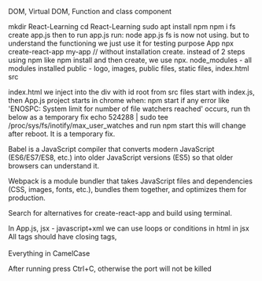 DOM, Virtual DOM, Function and class component

mkdir React-Learning
cd React-Learning
sudo apt install npm
npm i fs
create app.js
then to run app.js run:
node app.js
fs is now not using. but to understand the functioning we just use it for testing purpose
App
npx create-react-app my-app // without installation create. instead of 2 steps using npm like npm install and then create, we use npx.
node_modules - all modules installed
public - logo, images, public files, static files, index.html
src

index.html
we inject into the div with id root from src files
start with index.js, then App.js
project starts in chrome when:
npm start
if any error like 'ENOSPC: System limit for number of file watchers reached' occurs, run th below as a temporary fix 
echo 524288 | sudo tee /proc/sys/fs/inotify/max_user_watches
and run npm start
this will change after reboot. It is a temporary fix.

Babel is a JavaScript compiler that converts modern JavaScript (ES6/ES7/ES8, etc.) into older JavaScript versions (ES5) so that older browsers can understand it.

Webpack is a module bundler that takes JavaScript files and dependencies (CSS, images, fonts, etc.), bundles them together, and optimizes them for production.

Search for alternatives for create-react-app and build using terminal.

In App.js,
jsx - javascript+xml
we can use loops or conditions in html in jsx
All tags should have closing tags, <br></br>
Everything in CamelCase

After running press Ctrl+C, otherwise the port will not be killed

